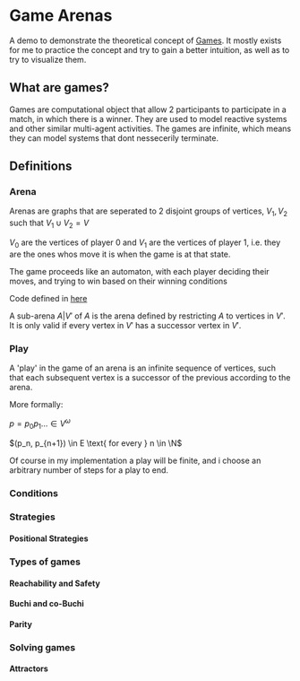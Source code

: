 # Game Arenas

A demo to demonstrate the theoretical concept of [Games](https://en.wikipedia.org/wiki/Parity_game).
It mostly exists for me to practice the concept and try to gain a better intuition, as well as to try to visualize them.


## What are games?

Games are computational object that allow 2 participants to participate in a match, in which there is a winner.
They are used to model reactive systems and other similar multi-agent activities. The games are infinite, which means they can model systems that dont nessecerily terminate.

## Definitions

### Arena
Arenas are graphs that are seperated to 2 disjoint groups of vertices, $V_1, V_2$ such that $V_1 \cup V_2 = V$

$V_0$ are the vertices of player 0 and $V_1$ are the vertices of player 1, i.e. they are the ones whos move it is when the game is at that state.

The game proceeds like an automaton, with each player deciding their moves, and trying to win based on their winning conditions

Code defined in [here](src/games/arena.ts)

A sub-arena $A|V'$ of $A$ is the arena defined by restricting $A$ to vertices in $V'$. It is only valid if every vertex in $V'$ has a successor vertex in $V'$.

### Play
A 'play' in the game of an arena is an infinite sequence of vertices, such that each subsequent vertex is a successor of the previous according to the arena.

More formally:

$p = p_{0}p_{1}...\in V^{\omega}$

$(p_n, p_{n+1}) \in E \text{ for every } n \in \N$


Of course in my implementation a play will be finite, and i choose an arbitrary number of steps for a play to end.

### Conditions
### Strategies
#### Positional Strategies
### Types of games
#### Reachability and Safety
#### Buchi and co-Buchi
#### Parity
### Solving games
#### Attractors